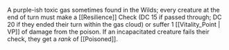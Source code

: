 A purple-ish toxic gas sometimes found in the Wilds; every creature at the end of turn must make a [[Resilience]] Check (DC 15 if passed through; DC 20 if they ended their turn within the gas cloud) or suffer 1 [[Vitality_Point | VP]] of damage from the poison. If an incapacitated creature fails their check, they get a _rank_ of [[Poisoned]].
